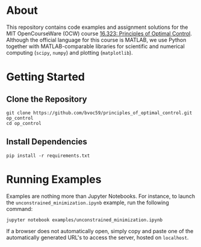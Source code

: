 # About 
This repository contains code examples and assignment  solutions for the MIT OpenCourseWare (OCW) course 
[16.323: Principles of Optimal Control](https://ocw.mit.edu/courses/16-323-principles-of-optimal-control-spring-2008/). Although the official language for this course is MATLAB, we use Python together with MATLAB-comparable libraries for scientific and numerical computing 
(`scipy`, `numpy`) and plotting (`matplotlib`). 
 
# Getting Started 

## Clone the Repository 

```
git clone https://github.com/bvoc59/principles_of_optimal_control.git op_control 
cd op_control 
```

## Install Dependencies 

```
pip install -r requirements.txt 
```

# Running Examples 
Examples are nothing more than Jupyter Notebooks. For instance, to launch the  `unconstrained_minimization.ipynb` example, run the following command: 

```
jupyter notebook examples/unconstrained_minimization.ipynb 
```

If a browser does not automatically open, simply copy and paste one of the automatically generated URL's to access the server, hosted on `localhost`. 
